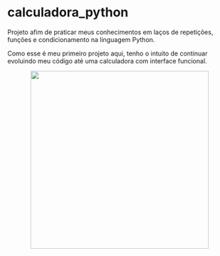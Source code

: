 # calculadora_python
Projeto afim de praticar meus conhecimentos em laços de repetições, funções e condicionamento na linguagem Python.

Como esse é meu primeiro projeto aqui, tenho o intuito de continuar evoluindo meu código até uma calculadora com interface funcional.


<div align="center">
<img src="https://github.com/lenhartandrey/calculadora_python/assets/107500802/1c737df4-85bd-4424-b8d5-bd4be4643ed5" width="400px" />
</div>
